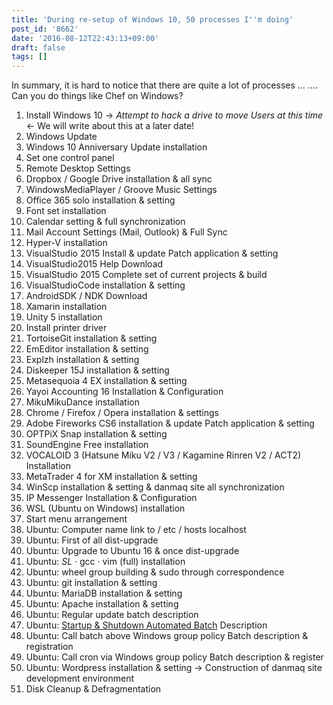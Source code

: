 ```yaml
---
title: 'During re-setup of Windows 10, 50 processes I''m doing'
post_id: '8662'
date: '2016-08-12T22:43:13+09:00'
draft: false
tags: []
---
```


In summary, it is hard to notice that there are quite a lot of processes ... .... Can you do things like Chef on Windows?

1.  Install Windows 10 → _Attempt to hack a drive to move Users at this time_ ← We will write about this at a later date!
2.  Windows Update
3.  Windows 10 Anniversary Update installation
4.  Set one control panel
5.  Remote Desktop Settings
6.  Dropbox / Google Drive installation & all sync
7.  WindowsMediaPlayer / Groove Music Settings
8.  Office 365 solo installation & setting
9.  Font set installation
10.  Calendar setting & full synchronization
11.  Mail Account Settings (Mail, Outlook) & Full Sync
12.  Hyper-V installation
13.  VisualStudio 2015 Install & update Patch application & setting
14.  VisualStudio2015 Help Download
15.  VisualStudio 2015 Complete set of current projects & build
16.  VisualStudioCode installation & setting
17.  AndroidSDK / NDK Download
18.  Xamarin installation
19.  Unity 5 installation
20.  Install printer driver
21.  TortoiseGit installation & setting
22.  EmEditor installation & setting
23.  Explzh installation & setting
24.  Diskeeper 15J installation & setting
25.  Metasequoia 4 EX installation & setting
26.  Yayoi Accounting 16 Installation & Configuration
27.  MikuMikuDance installation
28.  Chrome / Firefox / Opera installation & settings
29.  Adobe Fireworks CS6 installation & update Patch application & setting
30.  OPTPiX Snap installation & setting
31.  SoundEngine Free installation
32.  VOCALOID 3 (Hatsune Miku V2 / V3 / Kagamine Rinren V2 / ACT2) Installation
33.  MetaTrader 4 for XM installation & setting
34.  WinScp installation & setting & danmaq site all synchronization
35.  IP Messenger Installation & Configuration
36.  WSL (Ubuntu on Windows) installation
37.  Start menu arrangement
38.  Ubuntu: Computer name link to / etc / hosts localhost
39.  Ubuntu: First of all dist-upgrade
40.  Ubuntu: Upgrade to Ubuntu 16 & once dist-upgrade
41.  Ubuntu: _SL_ · gcc · vim (full) installation
42.  Ubuntu: wheel group building & sudo through correspondence
43.  Ubuntu: git installation & setting
44.  Ubuntu: MariaDB installation & setting
45.  Ubuntu: Apache installation & setting
46.  Ubuntu: Regular update batch description
47.  Ubuntu: [Startup & Shutdown Automated Batch](https://gist.github.com/danmaq/8825128e199c787b46ca61e4786447a8) Description
48.  Ubuntu: Call batch above Windows group policy Batch description & registration
49.  Ubuntu: Call cron via Windows group policy Batch description & register
50.  Ubuntu: Wordpress installation & setting → Construction of danmaq site development environment
51.  Disk Cleanup & Defragmentation